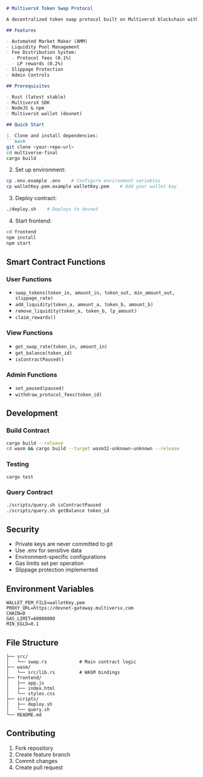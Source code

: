 ```markdown


# MultiversX Token Swap Protocol

A decentralized token swap protocol built on MultiversX blockchain with automated market maker (AMM) functionality, liquidity provision, and fee distribution system.

## Features

- Automated Market Maker (AMM)
- Liquidity Pool Management
- Fee Distribution System:
  - Protocol fees (0.1%)
  - LP rewards (0.2%)
- Slippage Protection
- Admin Controls

## Prerequisites

- Rust (latest stable)
- MultiversX SDK
- NodeJS & npm
- MultiversX wallet (devnet)

## Quick Start

1. Clone and install dependencies:
```bash
git clone <your-repo-url>
cd multiverse-final
cargo build
```

2. Set up environment:
```bash
cp .env.example .env    # Configure environment variables
cp walletKey.pem.example walletKey.pem    # Add your wallet key
```

3. Deploy contract:
```bash
./deploy.sh    # Deploys to devnet
```

4. Start frontend:
```bash
cd frontend
npm install
npm start
```

## Smart Contract Functions

### User Functions
- `swap_tokens(token_in, amount_in, token_out, min_amount_out, slippage_rate)`
- `add_liquidity(token_a, amount_a, token_b, amount_b)`
- `remove_liquidity(token_a, token_b, lp_amount)`
- `claim_rewards()`

### View Functions
- `get_swap_rate(token_in, amount_in)`
- `get_balance(token_id)`
- `isContractPaused()`

### Admin Functions
- `set_paused(paused)`
- `withdraw_protocol_fees(token_id)`

## Development

### Build Contract
```bash
cargo build --release
cd wasm && cargo build --target wasm32-unknown-unknown --release
```

### Testing
```bash
cargo test
```

### Query Contract
```bash
./scripts/query.sh isContractPaused
./scripts/query.sh getBalance token_id
```

## Security

- Private keys are never committed to git
- Use .env for sensitive data
- Environment-specific configurations
- Gas limits set per operation
- Slippage protection implemented

## Environment Variables

```env
WALLET_PEM_FILE=walletKey.pem
PROXY_URL=https://devnet-gateway.multiversx.com
CHAIN=D
GAS_LIMIT=60000000
MIN_EGLD=0.1
```

## File Structure
```
├── src/
│   └── swap.rs            # Main contract logic
├── wasm/
│   └── src/lib.rs         # WASM bindings
├── frontend/
│   ├── app.js
│   ├── index.html
│   └── styles.css
├── scripts/
│   ├── deploy.sh
│   └── query.sh
└── README.md
```

## Contributing

1. Fork repository
2. Create feature branch
3. Commit changes
4. Create pull request

